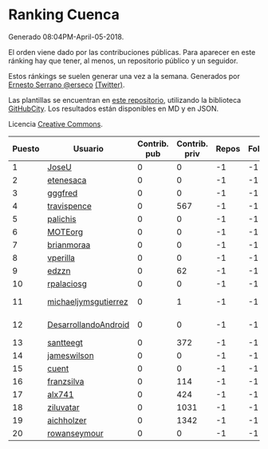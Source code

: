 # Ranking Cuenca

Generado 08:04PM-April-05-2018.

El orden viene dado por las contribuciones públicas. Para aparecer en este ránking hay que tener, al menos, un repositorio público y un seguidor.

Estos ránkings se suelen generar una vez a la semana. Generados por [Ernesto Serrano @erseco](https://github.com/erseco/) [(Twitter)](https://twitter.com/erseco).

Las plantillas se encuentran en [este repositorio](https://github.com/iblancasa/GH-Spanish-Ranking), utilizando la biblioteca [GitHubCity](https://github.com/iblancasa/GitHubCity). Los resultados están disponibles en MD y en JSON.

Licencia [Creative Commons](https://creativecommons.org/licenses/by/4.0/).

| Puesto   |  Usuario  | Contrib. pub | Contrib. priv |Repos| Followers | Desde |  Avatar  |
|----------|-----------|--------------|---------------|-----|-----------|-------|----------|
|1|[JoseU](https://github.com/JoseU)|0|0|-1|-1||![JoseU]()|
|2|[etenesaca](https://github.com/etenesaca)|0|0|-1|-1||![etenesaca]()|
|3|[gggfred](https://github.com/gggfred)|0|0|-1|-1||![gggfred]()|
|4|[travispence](https://github.com/travispence)|0|567|-1|-1||![travispence]()|
|5|[palichis](https://github.com/palichis)|0|0|-1|-1||![palichis]()|
|6|[MOTEorg](https://github.com/MOTEorg)|0|0|-1|-1||![MOTEorg]()|
|7|[brianmoraa](https://github.com/brianmoraa)|0|0|-1|-1||![brianmoraa]()|
|8|[vperilla](https://github.com/vperilla)|0|0|-1|-1||![vperilla]()|
|9|[edzzn](https://github.com/edzzn)|0|62|-1|-1||![edzzn]()|
|10|[rpalaciosg](https://github.com/rpalaciosg)|0|0|-1|-1||![rpalaciosg]()|
|11|[michaeljymsgutierrez](https://github.com/michaeljymsgutierrez)|0|1|-1|-1||![michaeljymsgutierrez]()|
|12|[DesarrollandoAndroid](https://github.com/DesarrollandoAndroid)|0|0|-1|-1||![DesarrollandoAndroid]()|
|13|[santteegt](https://github.com/santteegt)|0|372|-1|-1||![santteegt]()|
|14|[jameswilson](https://github.com/jameswilson)|0|0|-1|-1||![jameswilson]()|
|15|[cuent](https://github.com/cuent)|0|0|-1|-1||![cuent]()|
|16|[franzsilva](https://github.com/franzsilva)|0|114|-1|-1||![franzsilva]()|
|17|[alx741](https://github.com/alx741)|0|424|-1|-1||![alx741]()|
|18|[ziluvatar](https://github.com/ziluvatar)|0|1031|-1|-1||![ziluvatar]()|
|19|[aichholzer](https://github.com/aichholzer)|0|1342|-1|-1||![aichholzer]()|
|20|[rowanseymour](https://github.com/rowanseymour)|0|0|-1|-1||![rowanseymour]()|
